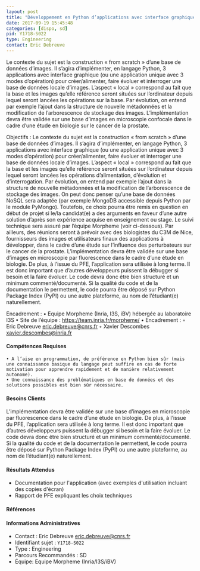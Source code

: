 ```yaml
---
layout: post
title: "Développement en Python d’applications avec interface graphique de construction, d’évolution et d’interrogation d’une base de données locale d’images"
date: 2017-09-19 15:45:48
categories: [dispo, sd]
pid: Y1718-S022
type: Engineering
contact: Eric Debreuve
---
```

       
Le contexte du sujet est la construction « from scratch » d’une base de données d’images. Il s’agira d’implémenter, en langage Python, 3 applications avec interface graphique (ou une application unique avec 3 modes d’opération) pour créer/alimenter, faire évoluer et interroger une base de données locale d’images. L’aspect « local » correspond au fait que la base et les images qu’elle référence seront situées sur l’ordinateur depuis lequel seront lancées les opérations sur la base. Par évolution, on entend par exemple l’ajout dans la structure de nouvelle métadonnées et la modification de l’arborescence de stockage des images. L’implémentation devra être validée sur une base d’images en microscopie confocale dans le cadre d’une étude en biologie sur le cancer de la prostate.

Objectifs :
Le contexte du sujet est la construction « from scratch » d’une base de données d’images. Il s’agira d’implémenter, en langage Python, 3 applications avec interface graphique (ou une application unique avec 3 modes d’opération) pour créer/alimenter, faire évoluer et interroger une base de données locale d’images. L’aspect « local » correspond au fait que la base et les images qu’elle référence seront situées sur l’ordinateur depuis lequel seront lancées les opérations d’alimentation, d’évolution et d’interrogation. Par évolution, on entend par exemple l’ajout dans la structure de nouvelle métadonnées et la modification de l’arborescence de stockage des images. On peut donc penser qu’une base de données NoSQL sera adaptée (par exemple MongoDB accessible depuis Python par le module PyMongo). Toutefois, ce choix pourra être remis en question en début de projet si le/la candidat(e) a des arguments en faveur d’une autre solution d’après son expérience acquise en enseignement ou stage.
	Le suivi technique sera assuré par l’équipe Morpheme (voir ci-dessous). Par ailleurs, des réunions seront à prévoir avec des biologistes du C3M de Nice, fournisseurs des images et utilisateurs finaux des applications à développer, dans le cadre d’une étude sur l’influence des perturbateurs sur le cancer de la prostate.
	L’implémentation devra être validée sur une base d’images en microscopie par fluorescence dans le cadre d’une étude en biologie. De plus, à l’issue du PFE, l’application sera utilisée à long terme. Il est donc important que d’autres développeurs puissent la débugger si besoin et la faire évoluer. Le code devra donc être bien structuré et un minimum commenté/documenté. Si la qualité du code et de la documentation le permettent, le code pourra être déposé sur Python Package Index (PyPI) ou une autre plateforme, au nom de l’étudiant(e) naturellement.

Encadrement :
    • Equipe Morpheme (Inria, I3S, iBV) hébergée au laboratoire I3S
    • Site de l’équipe : https://team.inria.fr/morpheme/
    • Encadrement :
        ◦ Eric Debreuve		eric.debreuve@cnrs.fr
        ◦ Xavier Descombes	xavier.descombes@inria.fr

#### Compétences Requises
    • A l’aise en programmation, de préférence en Python bien sûr (mais une connaissance basique du langage peut suffire en cas de forte motivation pour apprendre rapidement et de manière relativement autonome).
    • Une connaissance des problématiques en base de données et des solutions possibles est bien sûr nécessaire.



     

#### Besoins Clients
L’implémentation devra être validée sur une base d’images en microscopie par fluorescence dans le cadre d’une étude en biologie. De plus, à l’issue du PFE, l’application sera utilisée à long terme. Il est donc important que d’autres développeurs puissent la débugger si besoin et la faire évoluer. Le code devra donc être bien structuré et un minimum commenté/documenté. Si la qualité du code et de la documentation le permettent, le code pourra être déposé sur Python Package Index (PyPI) ou une autre plateforme, au nom de l’étudiant(e) naturellement.

#### Résultats Attendus
- Documentation pour l'application (avec exemples d'utilisation incluant des copies d'écran)
- Rapport de PFE expliquant les choix techniques

#### Références



#### Informations Administratives
  * Contact : Eric Debreuve <eric.debreuve@cnrs.fr>
  * Identifiant sujet : `Y1718-S022`
  * Type : Engineering
  * Parcours Recommandés : SD
  * Équipe: Equipe Morpheme (Inria/I3S/iBV)

     